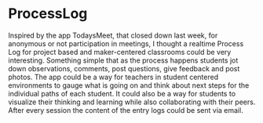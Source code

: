 # ProcessLog
Inspired by the app TodaysMeet, that closed down last week, for anonymous or not participation in meetings, I thought a realtime Process Log for project based and maker-centered classrooms could be very interesting. Something simple that as the process happens students jot down observations, comments, post questions, give feedback and post photos. The app could be a way for teachers in student centered environments to gauge what is going on and think about next steps for the individual paths of each student. It could also be a way for students to visualize their thinking and learning while also collaborating with their peers. After every session the content of the entry logs could be sent via email.
